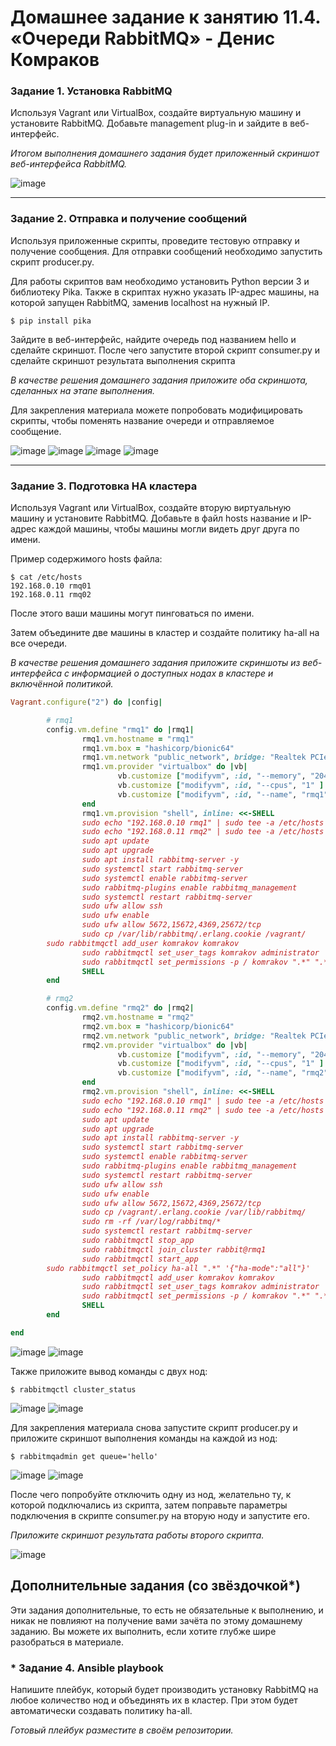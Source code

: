 # Домашнее задание к занятию 11.4. «Очереди RabbitMQ» - Денис Комраков

### Задание 1. Установка RabbitMQ

Используя Vagrant или VirtualBox, создайте виртуальную машину и установите RabbitMQ.
Добавьте management plug-in и зайдите в веб-интерфейс.

*Итогом выполнения домашнего задания будет приложенный скриншот веб-интерфейса RabbitMQ.*

![image](https://user-images.githubusercontent.com/121336770/230715175-c3836c8d-7478-49b3-87b3-c05522272476.png)

---

### Задание 2. Отправка и получение сообщений

Используя приложенные скрипты, проведите тестовую отправку и получение сообщения.
Для отправки сообщений необходимо запустить скрипт producer.py.

Для работы скриптов вам необходимо установить Python версии 3 и библиотеку Pika.
Также в скриптах нужно указать IP-адрес машины, на которой запущен RabbitMQ, заменив localhost на нужный IP.

```shell script
$ pip install pika
```

Зайдите в веб-интерфейс, найдите очередь под названием hello и сделайте скриншот.
После чего запустите второй скрипт consumer.py и сделайте скриншот результата выполнения скрипта

*В качестве решения домашнего задания приложите оба скриншота, сделанных на этапе выполнения.*

Для закрепления материала можете попробовать модифицировать скрипты, чтобы поменять название очереди и отправляемое сообщение.

![image](https://user-images.githubusercontent.com/121336770/230719326-5965f3e4-4319-4718-af4b-e7d69b0192ff.png)
![image](https://user-images.githubusercontent.com/121336770/230719798-2ea9f67a-27ee-4bdf-94e4-70f5fd3c3629.png)
![image](https://user-images.githubusercontent.com/121336770/230720094-613d306d-3693-4ed9-bb52-bccd2b8fd84f.png)
![image](https://user-images.githubusercontent.com/121336770/230720327-104816c6-d0b0-4836-b73a-a032db0bb99c.png)

---

### Задание 3. Подготовка HA кластера

Используя Vagrant или VirtualBox, создайте вторую виртуальную машину и установите RabbitMQ.
Добавьте в файл hosts название и IP-адрес каждой машины, чтобы машины могли видеть друг друга по имени.

Пример содержимого hosts файла:
```shell script
$ cat /etc/hosts
192.168.0.10 rmq01
192.168.0.11 rmq02
```
После этого ваши машины могут пинговаться по имени.

Затем объедините две машины в кластер и создайте политику ha-all на все очереди.

*В качестве решения домашнего задания приложите скриншоты из веб-интерфейса с информацией о доступных нодах в кластере и включённой политикой.*

```ruby
Vagrant.configure("2") do |config|

        # rmq1
        config.vm.define "rmq1" do |rmq1|
                rmq1.vm.hostname = "rmq1"
                rmq1.vm.box = "hashicorp/bionic64"
                rmq1.vm.network "public_network", bridge: "Realtek PCIe GbE Family Controller", ip: "192.168.0.10"
                rmq1.vm.provider "virtualbox" do |vb|
                        vb.customize ["modifyvm", :id, "--memory", "2048" ]
                        vb.customize ["modifyvm", :id, "--cpus", "1" ]
                        vb.customize ["modifyvm", :id, "--name", "rmq1" ]
                end
                rmq1.vm.provision "shell", inline: <<-SHELL
                sudo echo "192.168.0.10 rmq1" | sudo tee -a /etc/hosts
                sudo echo "192.168.0.11 rmq2" | sudo tee -a /etc/hosts
                sudo apt update
                sudo apt upgrade
                sudo apt install rabbitmq-server -y
                sudo systemctl start rabbitmq-server
                sudo systemctl enable rabbitmq-server
                sudo rabbitmq-plugins enable rabbitmq_management
                sudo systemctl restart rabbitmq-server
                sudo ufw allow ssh
                sudo ufw enable
                sudo ufw allow 5672,15672,4369,25672/tcp
                sudo cp /var/lib/rabbitmq/.erlang.cookie /vagrant/
		sudo rabbitmqctl add_user komrakov komrakov
                sudo rabbitmqctl set_user_tags komrakov administrator
                sudo rabbitmqctl set_permissions -p / komrakov ".*" ".*" ".*"
                SHELL
        end

        # rmq2
        config.vm.define "rmq2" do |rmq2|
                rmq2.vm.hostname = "rmq2"
                rmq2.vm.box = "hashicorp/bionic64"
                rmq2.vm.network "public_network", bridge: "Realtek PCIe GbE Family Controller", ip: "192.168.0.11"
                rmq2.vm.provider "virtualbox" do |vb|
                        vb.customize ["modifyvm", :id, "--memory", "2048" ]
                        vb.customize ["modifyvm", :id, "--cpus", "1" ]
                        vb.customize ["modifyvm", :id, "--name", "rmq2" ]
                end
                rmq2.vm.provision "shell", inline: <<-SHELL
                sudo echo "192.168.0.10 rmq1" | sudo tee -a /etc/hosts
                sudo echo "192.168.0.11 rmq2" | sudo tee -a /etc/hosts
                sudo apt update
                sudo apt upgrade
                sudo apt install rabbitmq-server -y
                sudo systemctl start rabbitmq-server
                sudo systemctl enable rabbitmq-server
                sudo rabbitmq-plugins enable rabbitmq_management
                sudo systemctl restart rabbitmq-server
                sudo ufw allow ssh
                sudo ufw enable
                sudo ufw allow 5672,15672,4369,25672/tcp
                sudo cp /vagrant/.erlang.cookie /var/lib/rabbitmq/
                sudo rm -rf /var/log/rabbitmq/*
                sudo systemctl restart rabbitmq-server
                sudo rabbitmqctl stop_app
                sudo rabbitmqctl join_cluster rabbit@rmq1
                sudo rabbitmqctl start_app
		sudo rabbitmqctl set_policy ha-all ".*" '{"ha-mode":"all"}'
                sudo rabbitmqctl add_user komrakov komrakov
                sudo rabbitmqctl set_user_tags komrakov administrator
                sudo rabbitmqctl set_permissions -p / komrakov ".*" ".*" ".*"
                SHELL
        end

end
```

![image](https://user-images.githubusercontent.com/121336770/230732174-3c84a6d8-9020-44a6-a53e-8017caf7f446.png)
![image](https://user-images.githubusercontent.com/121336770/230733384-0aaf3c67-5267-4fa1-a215-32e6e31f1b6d.png)

Также приложите вывод команды с двух нод:

```shell script
$ rabbitmqctl cluster_status
```
![image](https://user-images.githubusercontent.com/121336770/230732394-9ca98bef-dd49-4009-b572-766687149930.png)
![image](https://user-images.githubusercontent.com/121336770/230732492-50d7c9df-a547-4f21-ab30-f8b1409fb6c7.png)

Для закрепления материала снова запустите скрипт producer.py и приложите скриншот выполнения команды на каждой из нод:

```shell script
$ rabbitmqadmin get queue='hello'
```
![image](https://user-images.githubusercontent.com/121336770/230733262-2484b0c7-91ea-40d4-a9f4-230ad024e92e.png)
![image](https://user-images.githubusercontent.com/121336770/230733690-10fe541c-0ccf-40c0-b109-33d030beede6.png)

После чего попробуйте отключить одну из нод, желательно ту, к которой подключались из скрипта, затем поправьте параметры подключения в скрипте consumer.py на вторую ноду и запустите его.

*Приложите скриншот результата работы второго скрипта.*

![image](https://user-images.githubusercontent.com/121336770/230733924-b656f948-141f-4658-98a3-00c403220135.png)

## Дополнительные задания (со звёздочкой*)
Эти задания дополнительные, то есть не обязательные к выполнению, и никак не повлияют на получение вами зачёта по этому домашнему заданию. Вы можете их выполнить, если хотите глубже шире разобраться в материале.

### * Задание 4. Ansible playbook

Напишите плейбук, который будет производить установку RabbitMQ на любое количество нод и объединять их в кластер.
При этом будет автоматически создавать политику ha-all.

*Готовый плейбук разместите в своём репозитории.*

